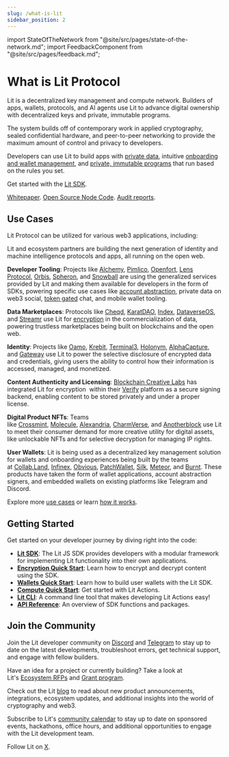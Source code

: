 ```yaml
---
slug: /what-is-lit
sidebar_position: 2
---
```


import StateOfTheNetwork from "@site/src/pages/state-of-the-network.md";
import FeedbackComponent from "@site/src/pages/feedback.md";

# What is Lit Protocol

<StateOfTheNetwork/>

Lit is a decentralized key management and compute network. Builders of apps, wallets, protocols, and AI agents use Lit to advance digital ownership with decentralized keys and private, immutable programs.


The system builds off of contemporary work in applied cryptography, sealed confidential hardware, and peer-to-peer networking to provide the maximum amount of control and privacy to developers.

Developers can use Lit to build apps with [private data](../sdk/access-control/quick-start.md), intuitive [onboarding and wallet management](../user-wallets/overview.md), and [private, immutable programs](../sdk/serverless-signing/quick-start.md) that run based on the rules you set.

Get started with the [Lit SDK](../sdk/installation.md).

[Whitepaper](https://github.com/LIT-Protocol/whitepaper).   [Open Source Node Code](https://github.com/LIT-Protocol/Node).   [Audit reports](https://drive.google.com/drive/folders/1Rrht88iUkzpofwl1CvP9gEjqY60BKyFn?ref=spark.litprotocol.com).

## Use Cases

Lit Protocol can be utilized for various web3 applications, including:

Lit and ecosystem partners are building the next generation of identity and machine intelligence protocols and apps, all running on the open web.

**Developer Tooling**: Projects like [Alchemy](https://alchemy.com/?ref=spark.litprotocol.com), [Pimlico](https://www.pimlico.io/?ref=spark.litprotocol.com), [Openfort](https://www.openfort.xyz/?ref=spark.litprotocol.com), [Lens Protocol](https://www.lens.xyz/?ref=spark.litprotocol.com), [Orbis](https://useorbis.com/?ref=spark.litprotocol.com), [Spheron](https://spheron.network/?ref=spark.litprotocol.com), and [Snowball](https://www.snowballtools.xyz/?ref=spark.litprotocol.com) are using the generalized services provided by Lit and making them available for developers in the form of SDKs, powering specific use cases like [account abstraction](https://developer.litprotocol.com/v3/integrations/aa/overview?ref=spark.litprotocol.com), private data on web3 social, [token gated](https://developer.litprotocol.com/v3/sdk/access-control/evm/basic-examples?ref=spark.litprotocol.com) chat, and mobile wallet tooling.

**Data Marketplaces**: Protocols like [Cheqd](https://cheqd.io/?ref=spark.litprotocol.com), [KaratDAO](https://karatdao.com/?ref=spark.litprotocol.com), [Index](https://index.network/?ref=spark.litprotocol.com), [DataverseOS](https://dataverse-os.com/?ref=spark.litprotocol.com), and [Streamr](https://streamr.network/?ref=spark.litprotocol.com) use Lit for [encryption](https://developer.litprotocol.com/v3/sdk/access-control/encryption?ref=spark.litprotocol.com) in the commercialization of data, powering trustless marketplaces being built on blockchains and the open web.

**Identity**: Projects like [Oamo](https://www.oamo.io/?ref=spark.litprotocol.com), [Krebit](https://krebit.id/?ref=spark.litprotocol.com), [Terminal3](https://terminal3.io/?ref=spark.litprotocol.com), [Holonym](https://www.holonym.id/?ref=spark.litprotocol.com), [AlphaCapture](https://alphacapture.xyz/?ref=spark.litprotocol.com), and [Gateway](https://sandbox.mygateway.xyz/?ref=spark.litprotocol.com) use Lit to power the selective disclosure of encrypted data and credentials, giving users the ability to control how their information is accessed, managed, and monetized.

**Content Authenticity and Licensing**: [Blockchain Creative Labs](https://www.bcl.xyz/?ref=spark.litprotocol.com) has integrated Lit for encryption  within their [Verify](https://www.verifymedia.com/?ref=spark.litprotocol.com) platform as a secure signing backend, enabling content to be stored privately and under a proper license.

**Digital Product NFTs**: Teams like [Crossmint](https://crossmint.io/?ref=spark.litprotocol.com), [Molecule](https://www.molecule.xyz/?ref=spark.litprotocol.com), [Alexandria](https://alexandrialabs.xyz/?ref=spark.litprotocol.com), [CharmVerse](https://charmverse.io/?ref=spark.litprotocol.com), and [Anotherblock](https://anotherblock.io/drops/the-jackson-5-big-boy-limited-edition?ref=spark.litprotocol.com) use Lit to meet their consumer demand for more creative utility for digital assets, like unlockable NFTs and for selective decryption for managing IP rights.

**User Wallets**: Lit is being used as a decentralized key management solution for wallets and onboarding experiences being built by the teams at [Collab.Land](https://www.collab.land/?ref=spark.litprotocol.com), [Infinex](https://twitter.com/infinex_app?ref=spark.litprotocol.com), [Obvious](https://www.obvious.technology/?ref=spark.litprotocol.com), [PatchWallet](https://app.patchwallet.com/?ref=spark.litprotocol.com), [Silk](https://www.silk.sc/?ref=spark.litprotocol.com), [Meteor](https://meteor.computer/?ref=spark.litprotocol.com), and [Burnt](https://xion.burnt.com/?ref=spark.litprotocol.com). These products have taken the form of wallet applications, account abstraction signers, and embedded wallets on existing platforms like Telegram and Discord.

Explore more [use cases](usecases.md) or learn [how it works](../resources/how-it-works.md).

## Getting Started

Get started on your developer journey by diving right into the code:

- [**Lit SDK**](../sdk/installation.md): The Lit JS SDK provides developers with a modular framework for implementing Lit functionality into their own applications.
- [**Encryption Quick Start**](../sdk/access-control/quick-start.md): Learn how to encrypt and decrypt content using the SDK.
- [**Wallets Quick Start**](../user-wallets/pkps/quick-start.md): Learn how to build user wallets with the Lit SDK.
- [**Compute Quick Start**](../sdk/serverless-signing/quick-start.md): Get started with Lit Actions.
- [**Lit CLI**](../tools/getlit-cli.md): A command line tool that makes developing Lit Actions easy!
- [**API Reference**](https://js-sdk.litprotocol.com/index.html): An overview of SDK functions and packages.

## Join the Community

Join the Lit developer community on [Discord](https://litgateway.com/discord) and [Telegram](https://t.me/+aa73FAF9Vp82ZjJh) to stay up to date on the latest developments, troubleshoot errors, get technical support, and engage with fellow builders. 

Have an idea for a project or currently building? Take a look at Lit's [Ecosystem RFPs](https://github.com/LIT-Protocol/Ecosystem-Ideas) and [Grant program](https://github.com/LIT-Protocol/LitGrants).

Check out the Lit [blog](https://spark.litprotocol.com/) to read about new product announcements, integrations, ecosystem updates, and additional insights into the world of cryptography and web3.

Subscribe to Lit's [community calendar](https://calendar.google.com/calendar/u/5?cid=Y19hMnVxZDNjaHVqZ2Q0a3FqbGlvcDdxY2JhMEBncm91cC5jYWxlbmRhci5nb29nbGUuY29t) to stay up to date on sponsored events, hackathons, office hours, and additional opportunities to engage with the Lit development team.

Follow Lit on [X](https://twitter.com/LitProtocol).
<FeedbackComponent/>
